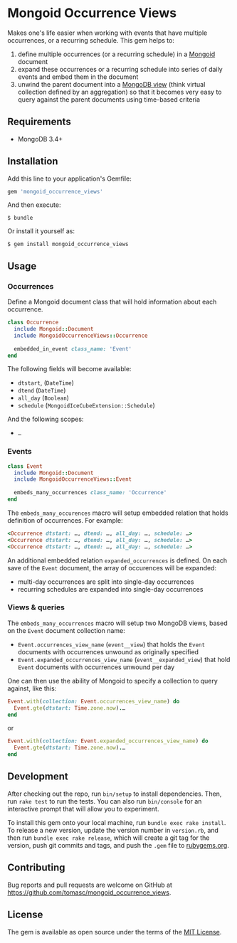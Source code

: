 # Mongoid Occurrence Views

Makes one's life easier when working with events that have multiple occurrences, or a recurring schedule. This gem helps to:

1. define multiple occurrences (or a recurring schedule) in a [Mongoid](https://github.com/mongodb/mongoid) document
2. expand these occurrences or a recurring schedule into series of daily events and embed them in the document
3. unwind the parent document into a [MongoDB view](https://docs.mongodb.com/manual/core/views) (think virtual collection defined by an aggregation) so that it becomes very easy to query against the parent documents using time-based criteria


## Requirements

* MongoDB 3.4+

## Installation

Add this line to your application's Gemfile:

```ruby
gem 'mongoid_occurrence_views'
```

And then execute:

    $ bundle

Or install it yourself as:

    $ gem install mongoid_occurrence_views

## Usage

### Occurrences

Define a Mongoid document class that will hold information about each occurrence.

```ruby
class Occurrence
  include Mongoid::Document
  include MongoidOccurrenceViews::Occurrence
  
  embedded_in_event class_name: 'Event'
end
```

The following fields will become available:

* `dtstart`, (`DateTime`)
* `dtend` (`DateTime`)
* `all_day` (`Boolean`)
* `schedule` (`MongoidIceCubeExtension::Schedule`)

And the following scopes:

* `…`

### Events

```ruby
class Event
  include Mongoid::Document
  include MongoidOccurrenceViews::Event
  
  embeds_many_occurrences class_name: 'Occurrence'
end
```

The `embeds_many_occurences` macro will setup embedded relation that holds definition of occurrences. For example:

```ruby
<Occurrence dtstart: …, dtend: …, all_day: …, schedule: …>
<Occurrence dtstart: …, dtend: …, all_day: …, schedule: …>
<Occurrence dtstart: …, dtend: …, all_day: …, schedule: …>
```

An additional embedded relation `expanded_occurrences` is defined. On each save of the `Event` document, the array of occurences will be expanded:

* multi-day occurrences are split into single-day occurrences
* recurring schedules are expanded into single-day occurrences


### Views & queries

The `embeds_many_occurrences` macro will setup two MongoDB views, based on the `Event` document collection name:

* `Event.occurrences_view_name` (`event__view`) that holds the `Event` documents with occurrences unwound as originally specified
* `Event.expanded_occurrences_view_name` (`event__expanded_view`) that hold `Event` documents with occurrences unwound per day

One can then use the ability of Mongoid to specify a collection to query against, like this:

```ruby
Event.with(collection: Event.occurrences_view_name) do
  Event.gte(dtstart: Time.zone.now).…
end
```

or

```ruby
Event.with(collection: Event.expanded_occurrences_view_name) do
  Event.gte(dtstart: Time.zone.now).…
end
```

## Development

After checking out the repo, run `bin/setup` to install dependencies. Then, run `rake test` to run the tests. You can also run `bin/console` for an interactive prompt that will allow you to experiment.

To install this gem onto your local machine, run `bundle exec rake install`. To release a new version, update the version number in `version.rb`, and then run `bundle exec rake release`, which will create a git tag for the version, push git commits and tags, and push the `.gem` file to [rubygems.org](https://rubygems.org).

## Contributing

Bug reports and pull requests are welcome on GitHub at https://github.com/tomasc/mongoid_occurrence_views.

## License

The gem is available as open source under the terms of the [MIT License](https://opensource.org/licenses/MIT).
